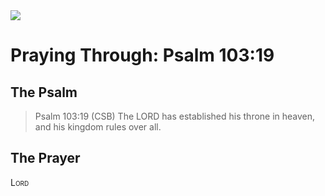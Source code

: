 <img class="intro-right" src="/images/art-paris-psalter.jpg">

# Praying Through: Psalm 103:19

## The Psalm

>Psalm 103:19 (CSB)   The LORD has established his throne in heaven, and his kingdom rules over all. 

## The Prayer

<div style="font-variant: small-caps;">
Lord
</div>

